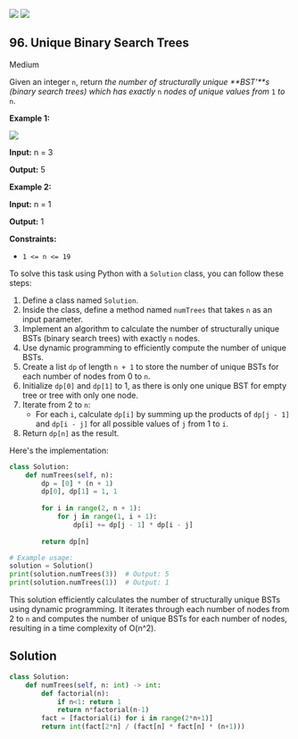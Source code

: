 [![](https://img.shields.io/github/stars/javadev/LeetCode-in-All?label=Stars&style=flat-square)](https://github.com/javadev/LeetCode-in-All)
[![](https://img.shields.io/github/forks/javadev/LeetCode-in-All?label=Fork%20me%20on%20GitHub%20&style=flat-square)](https://github.com/javadev/LeetCode-in-All/fork)

## 96\. Unique Binary Search Trees

Medium

Given an integer `n`, return _the number of structurally unique **BST'**s (binary search trees) which has exactly_ `n` _nodes of unique values from_ `1` _to_ `n`.

**Example 1:**

![](https://assets.leetcode.com/uploads/2021/01/18/uniquebstn3.jpg)

**Input:** n = 3

**Output:** 5 

**Example 2:**

**Input:** n = 1

**Output:** 1 

**Constraints:**

*   `1 <= n <= 19`

To solve this task using Python with a `Solution` class, you can follow these steps:

1. Define a class named `Solution`.
2. Inside the class, define a method named `numTrees` that takes `n` as an input parameter.
3. Implement an algorithm to calculate the number of structurally unique BSTs (binary search trees) with exactly `n` nodes.
4. Use dynamic programming to efficiently compute the number of unique BSTs.
5. Create a list `dp` of length `n + 1` to store the number of unique BSTs for each number of nodes from 0 to `n`.
6. Initialize `dp[0]` and `dp[1]` to 1, as there is only one unique BST for empty tree or tree with only one node.
7. Iterate from 2 to `n`:
    - For each `i`, calculate `dp[i]` by summing up the products of `dp[j - 1]` and `dp[i - j]` for all possible values of `j` from 1 to `i`.
8. Return `dp[n]` as the result.

Here's the implementation:

```python
class Solution:
    def numTrees(self, n):
        dp = [0] * (n + 1)
        dp[0], dp[1] = 1, 1
        
        for i in range(2, n + 1):
            for j in range(1, i + 1):
                dp[i] += dp[j - 1] * dp[i - j]
        
        return dp[n]

# Example usage:
solution = Solution()
print(solution.numTrees(3))  # Output: 5
print(solution.numTrees(1))  # Output: 1
```

This solution efficiently calculates the number of structurally unique BSTs using dynamic programming. It iterates through each number of nodes from 2 to `n` and computes the number of unique BSTs for each number of nodes, resulting in a time complexity of O(n^2).

## Solution

```python
class Solution:
    def numTrees(self, n: int) -> int:
        def factorial(n):
            if n<1: return 1
            return n*factorial(n-1)
        fact = [factorial(i) for i in range(2*n+1)]
        return int(fact[2*n] / (fact[n] * fact[n] * (n+1)))
```
